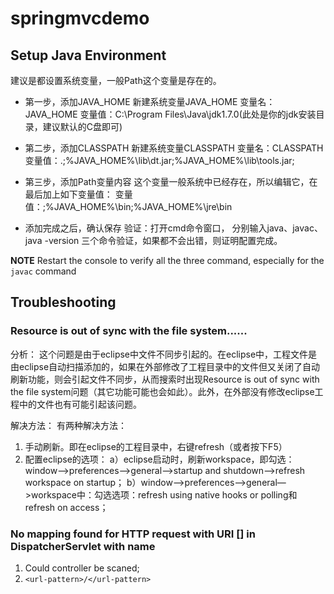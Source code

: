# springmvcdemo

## Setup Java Environment
建议是都设置系统变量，一般Path这个变量是存在的。
* 第一步，添加JAVA_HOME
新建系统变量JAVA_HOME 变量名：JAVA_HOME 变量值：C:\Program Files\Java\jdk1.7.0(此处是你的jdk安装目录，建议默认的C盘即可)

* 第二步，添加CLASSPATH 
新建系统变量CLASSPATH 
变量名：CLASSPATH 
变量值：.;%JAVA_HOME%\lib\dt.jar;%JAVA_HOME%\lib\tools.jar;

* 第三步，添加Path变量内容
这个变量一般系统中已经存在，所以编辑它，在最后加上如下变量值：
变量值：;%JAVA_HOME%\bin;%JAVA_HOME%\jre\bin

* 添加完成之后，确认保存
验证：打开cmd命令窗口，
分别输入java、javac、java -version 三个命令验证，如果都不会出错，则证明配置完成。

**NOTE**
Restart the console to verify all the three command, especially for the `javac` command

## Troubleshooting
### Resource is out of sync with the file system......
分析：
这个问题是由于eclipse中文件不同步引起的。在eclipse中，工程文件是由eclipse自动扫描添加的，如果在外部修改了工程目录中的文件但又关闭了自动刷新功能，则会引起文件不同步，从而搜索时出现Resource is out of sync with the file system问题（其它功能可能也会如此）。此外，在外部没有修改eclipse工程中的文件也有可能引起该问题。

解决方法：
有两种解决方法：  

1. 手动刷新。即在eclipse的工程目录中，右键refresh（或者按下F5）  
2. 配置eclipse的选项：
    a）eclipse启动时，刷新workspace，即勾选：window—>preferences—>general—>startup and shutdown—>refresh workspace on startup；
    b）window—>preferences—>general—>workspace中：勾选选项：refresh using native hooks or polling和refresh on access；

### No mapping found for HTTP request with URI [] in DispatcherServlet with name
  
 1. Could controller be scaned;  
 2. `<url-pattern>/</url-pattern>`